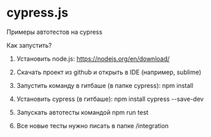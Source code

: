 # cypress.js

Примеры автотестов на cypress

Как запустить?

1. Установить node.js: https://nodejs.org/en/download/

2. Скачать проект из github и открыть в IDE (например, sublime)

3. Запустить команду в гитбаше (в папке cypress): npm install

4. Установить cypress (в гитбаше): npm install cypress --save-dev

5. Запускать автотесты командой npm run test

6. Все новые тесты нужно писать в папке /integration
